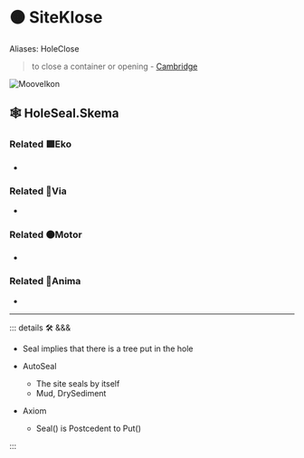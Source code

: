 # 🟠 <motor>SiteKlose</motor>

Aliases: HoleClose

> to close a container or opening - [Cambridge](https://dictionary.cambridge.org/dictionary/english/seal)

![MooveIkon](/BetaIkon/Mooves_Ikon.png)

## 🕸 HoleSeal.Skema

### Related 🟩<ekos>Eko</ekos>

-

### Related 🔻<via>Via</via>

-

### Related 🟠<motor>Motor</motor>

-

### Related 💜<anima>Anima</anima>

-

---

<!-- =================================================== -->
<!-- =================================================== -->
<!-- =================================================== -->
<!-- =================================================== -->
<!-- =================================================== -->
::: details 🛠 <dev>&&&</dev>

- Seal implies that there is a tree put in the hole
- AutoSeal
    - The site seals by itself
    - Mud, DrySediment

- Axiom
    - Seal() is Postcedent to Put()

:::
